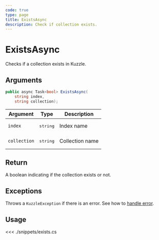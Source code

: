 ```yaml
---
code: true
type: page
title: ExistsAsync
description: Check if collection exists.
---
```


# ExistsAsync

Checks if a collection exists in Kuzzle.


## Arguments

```csharp
public async Task<bool> ExistsAsync(
    string index,
    string collection);
```

| Argument     | Type              | Description     |
|--------------|-------------------|-----------------|
| `index`      | <pre>string</pre> | Index name      |
| `collection` | <pre>string</pre> | Collection name |

## Return

A boolean indicating if the collection exists or not.

## Exceptions

Throws a `KuzzleException` if there is an error. See how to [handle error](/sdk/csharp/1/essentials/error-handling).

## Usage

<<< ./snippets/exists.cs
